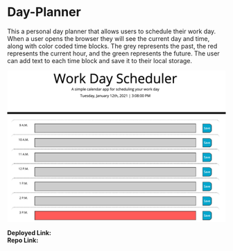 # Day-Planner

This a personal day planner that allows users to schedule their work day. When a user opens the browser they will see the current day and time, along with color coded time blocks. The grey represents the past, the red represents the current hour, and the green represents the future. The user can add text to each time block and save it to their local storage.

![Day Planner](Day_planner.png)

<strong>Deployed Link:</strong>
<br>
<strong>Repo Link:</strong>

